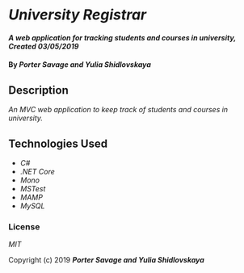 # _University Registrar_

#### _A web application for tracking students and courses in university, Created 03/05/2019_

#### By _**Porter Savage and Yulia Shidlovskaya**_

## Description

_An MVC web application to keep track of students and courses in university._

## Technologies Used

* _C#_
* _.NET Core_
* _Mono_
* _MSTest_
* _MAMP_
* _MySQL_

### License

*MIT*

Copyright (c) 2019 **_Porter Savage and Yulia Shidlovskaya_**
